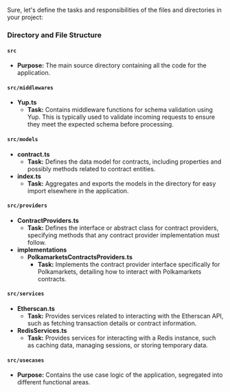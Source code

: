 Sure, let's define the tasks and responsibilities of the files and directories in your project:

### Directory and File Structure

#### `src`
- **Purpose:** The main source directory containing all the code for the application.

#### `src/middlewares`
- **Yup.ts**
  - **Task:** Contains middleware functions for schema validation using Yup. This is typically used to validate incoming requests to ensure they meet the expected schema before processing.

#### `src/models`
- **contract.ts**
  - **Task:** Defines the data model for contracts, including properties and possibly methods related to contract entities.
- **index.ts**
  - **Task:** Aggregates and exports the models in the directory for easy import elsewhere in the application.

#### `src/providers`
- **ContractProviders.ts**
  - **Task:** Defines the interface or abstract class for contract providers, specifying methods that any contract provider implementation must follow.
- **implementations**
  - **PolkamarketsContractsProviders.ts**
    - **Task:** Implements the contract provider interface specifically for Polkamarkets, detailing how to interact with Polkamarkets contracts.

#### `src/services`
- **Etherscan.ts**
  - **Task:** Provides services related to interacting with the Etherscan API, such as fetching transaction details or contract information.
- **RedisServices.ts**
  - **Task:** Provides services for interacting with a Redis instance, such as caching data, managing sessions, or storing temporary data.

#### `src/usecases`
- **Purpose:** Contains the use case logic of the application, segregated into different functional areas.

